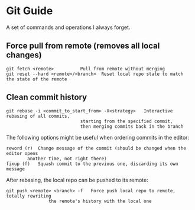 # Git Guide
A set of commands and operations I always forget.

## Force pull from remote (removes all local changes)
```
git fetch <remote>			Pull from remote without merging
git reset --hard <remote>/<branch>	Reset local repo state to match the state of the remote
```
## Clean commit history
```
git rebase -i <commit_to_start_from> -X<strategy>	Interactive rebasing of all commits,
							starting from the specified commit, 
							then merging commits back in the branch
```
The following options might be useful when ordering commits in the editor:
```
reword (r)	Change message of the commit (should be changed when the editor opens 
		another time, not right there)
fixup (f)	Squash commit to the previous one, discarding its own message
```
After rebasing, the local repo can be pushed to its remote:
```
git push <remote> <branch> -f	Force push local repo to remote, totally rewriting 
				the remote's history with the local one
